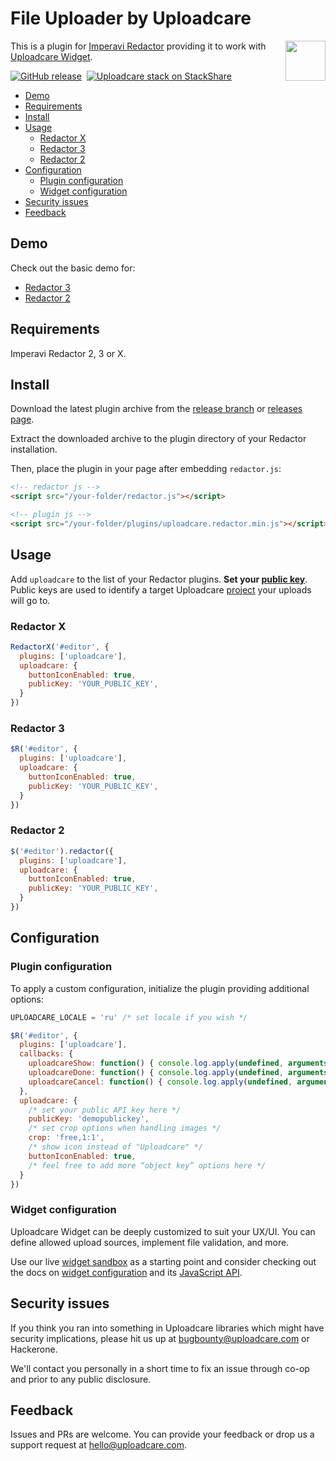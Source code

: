 # File Uploader by Uploadcare

<a href="https://uploadcare.com/?utm_source=github&utm_campaign=uploadcare-redactor">
    <img align="right" width="64" height="64"
         src="https://ucarecdn.com/2f4864b7-ed0e-4411-965b-8148623aa680/uploadcare-logo-mark.svg"
         alt="">
</a>

This is a plugin for [Imperavi Redactor][redactor] providing it to
work with [Uploadcare Widget][uc-feature-widget].

[![GitHub release][badge-release-img]][badge-release-url]&nbsp;
[![Uploadcare stack on StackShare][badge-stack-img]][badge-stack-url]

* [Demo](#demo)
* [Requirements](#requirements)
* [Install](#install)
* [Usage](#usage)
  * [Redactor X](#redactor-X)
  * [Redactor 3](#redactor-3)
  * [Redactor 2](#redactor-2)
* [Configuration](#configuration)
  * [Plugin configuration](#plugin-configuration)
  * [Widget configuration](#widget-configuration)
* [Security issues](#security-issues)
* [Feedback](#feedback)

## Demo

Check out the basic demo for:

* [Redactor 3][demo-3]
* [Redactor 2][demo-2]

## Requirements

Imperavi Redactor 2, 3 or X.

## Install

Download the latest plugin archive from the [release branch][github-branch-release]
or [releases page][github-releases].

Extract the downloaded archive to the plugin directory of your Redactor
installation.

Then, place the plugin in your page after embedding `redactor.js`:

```html
<!-- redactor js -->
<script src="/your-folder/redactor.js"></script>

<!-- plugin js -->
<script src="/your-folder/plugins/uploadcare.redactor.min.js"></script>
```

## Usage

Add `uploadcare` to the list of your Redactor plugins.
**Set your [public key][uc-widget-docs-option-public-key]**. Public keys are
used to identify a target Uploadcare [project][uc-projects] your uploads will
go to.

### Redactor X

```javascript
RedactorX('#editor', {
  plugins: ['uploadcare'],
  uploadcare: {
    buttonIconEnabled: true,
    publicKey: 'YOUR_PUBLIC_KEY',
  }
})
```

### Redactor 3

```javascript
$R('#editor', {
  plugins: ['uploadcare'],
  uploadcare: {
    buttonIconEnabled: true,
    publicKey: 'YOUR_PUBLIC_KEY',
  }
})
```

### Redactor 2

```javascript
$('#editor').redactor({
  plugins: ['uploadcare'],
  uploadcare: {
    buttonIconEnabled: true,
    publicKey: 'YOUR_PUBLIC_KEY',
  }
})
```

## Configuration

### Plugin configuration

To apply a custom configuration, initialize the plugin providing additional
options:

```javascript
UPLOADCARE_LOCALE = 'ru' /* set locale if you wish */

$R('#editor', {
  plugins: ['uploadcare'],
  callbacks: {
    uploadcareShow: function() { console.log.apply(undefined, arguments) },
    uploadcareDone: function() { console.log.apply(undefined, arguments) },
    uploadcareCancel: function() { console.log.apply(undefined, arguments) },
  },
  uploadcare: {
    /* set your public API key here */
    publicKey: 'demopublickey',
    /* set crop options when handling images */
    crop: 'free,1:1',
    /* show icon instead of "Uploadcare" */
    buttonIconEnabled: true,
    /* feel free to add more “object key” options here */
  }
})
```

### Widget configuration

Uploadcare Widget can be deeply customized to suit your UX/UI. You can define
allowed upload sources, implement file validation, and more.

Use our live [widget sandbox][uc-widget-configure] as a starting point and consider
checking out the docs on [widget configuration][uc-widget-docs-config] and its
[JavaScript API][uc-widget-docs-js-api].

## Security issues

If you think you ran into something in Uploadcare libraries which might have
security implications, please hit us up at [bugbounty@uploadcare.com][uc-email-bounty]
or Hackerone.

We'll contact you personally in a short time to fix an issue through co-op and
prior to any public disclosure.

## Feedback

Issues and PRs are welcome. You can provide your feedback or drop us a support
request at [hello@uploadcare.com][uc-email-hello].

[redactor]: https://imperavi.com/redactor/
[uc-feature-widget]: https://uploadcare.com/features/widget/?utm_source=github&utm_campaign=uploadcare-redactor
[badge-release-img]: https://img.shields.io/github/release/uploadcare/uploadcare-redactor.svg
[badge-release-url]: https://github.com/uploadcare/uploadcare-redactor/releases
[badge-stack-img]: https://img.shields.io/badge/tech-stack-0690fa.svg?style=flat
[badge-stack-url]: https://stackshare.io/uploadcare/stacks/
[demo-3]: https://uploadcare.github.io/uploadcare-redactor/demo/redactor3/?utm_source=github&utm_campaign=uploadcare-redactor
[demo-2]: https://uploadcare.github.io/uploadcare-redactor/demo/redactor2/?utm_source=github&utm_campaign=uploadcare-redactor
[github-branch-release]: https://github.com/uploadcare/uploadcare-redactor/tree/release
[github-releases]: https://github.com/uploadcare/uploadcare-redactor/releases
[uc-widget-docs-option-public-key]: https://uploadcare.com/docs/uploads/widget/config/?utm_source=github&utm_campaign=uploadcare-redactor#option-public-key
[uc-projects]: https://uploadcare.com/docs/keys/?utm_source=github&utm_campaign=uploadcare-redactor#projects
[uc-widget-configure]: https://uploadcare.com/widget/configure/3.x/?utm_source=github&utm_campaign=uploadcare-redactor
[uc-widget-docs-config]: https://uploadcare.com/docs/uploads/widget/config/?utm_source=github&utm_campaign=uploadcare-redactor
[uc-widget-docs-js-api]: https://uploadcare.com/docs/api_reference/javascript/?utm_source=github&utm_campaign=uploadcare-redactor
[uc-email-bounty]: mailto:bugbounty@uploadcare.com
[uc-email-hello]: mailto:hello@uploadcare.com
